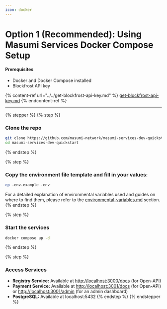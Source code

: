 ```yaml
---
icon: docker
---
```


# Option 1 (Recommended):  Using Masumi Services Docker Compose Setup

#### Prerequisites

* Docker and Docker Compose installed
* Blockfrost API key

{% content-ref url="../../get-blockfrost-api-key.md" %}
[get-blockfrost-api-key.md](../../get-blockfrost-api-key.md)
{% endcontent-ref %}

***

{% stepper %}
{% step %}
### Clone the repo&#x20;

```bash
git clone https://github.com/masumi-network/masumi-services-dev-quickstart.git
cd masumi-services-dev-quickstart
```
{% endstep %}

{% step %}
### Copy the environment file template and fill in your values:

```bash
cp .env.example .env
```

For a detailed explanation of environmental variables used and guides on where to find them, please refer to the [environmental-variables.md](../../environmental-variables.md "mention") section.
{% endstep %}

{% step %}
### Start the services

```bash
docker compose up -d
```
{% endstep %}

{% step %}
### Access Services

* **Registry Service:** Available at [http://localhost:3000/docs](http://localhost:3000/docs) (for Open-API)
* **Payment Service:** Available at [http://localhost:3001/docs](http://localhost:3001/docs) (for Open-API) or [http://localhost:3001/admin](http://localhost:3001/admin) (for an admin dashboard)
* **PostgreSQL:**  Available at localhost:5432
{% endstep %}
{% endstepper %}

